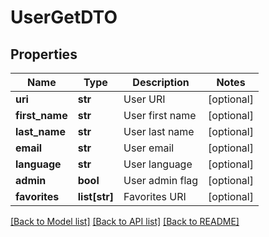 # UserGetDTO

## Properties
Name | Type | Description | Notes
------------ | ------------- | ------------- | -------------
**uri** | **str** | User URI | [optional] 
**first_name** | **str** | User first name | [optional] 
**last_name** | **str** | User last name | [optional] 
**email** | **str** | User email | [optional] 
**language** | **str** | User language | [optional] 
**admin** | **bool** | User admin flag | [optional] 
**favorites** | **list[str]** | Favorites URI | [optional] 

[[Back to Model list]](../README.md#documentation-for-models) [[Back to API list]](../README.md#documentation-for-api-endpoints) [[Back to README]](../README.md)


